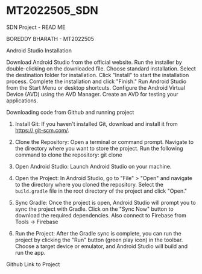 # MT2022505_SDN

SDN Project - READ ME

BOREDDY BHARATH - MT2022505


Android Studio Installation

Download Android Studio from the official website.
Run the installer by double-clicking on the downloaded file.
Choose standard installation.
Select the destination folder for installation.
Click "Install" to start the installation process.
Complete the installation and click "Finish."
Run Android Studio from the Start Menu or desktop shortcuts.
Configure the Android Virtual Device (AVD) using the AVD Manager.
Create an AVD for testing your applications.

Downloading code from Github and running project

1. Install Git:
If you haven't installed Git, download and install it from [https://		  git-scm.com/](https://git-scm.com/).

2. Clone the Repository:
Open a terminal or command prompt.
Navigate to the directory where you want to store the project.
Run the following command to clone the repository:
 git clone 


3. Open Android Studio:
Launch Android Studio on your machine.

4. Open the Project:
In Android Studio, go to "File" > "Open" and navigate to the directory where you cloned the repository.
Select the `build.gradle` file in the root directory of the project and click "Open."

5. Sync Gradle:
Once the project is open, Android Studio will prompt you to sync the project with Gradle. Click on the "Sync Now" button to download the required dependencies.
Also connect to Firebase from Tools -> Firebase

6. Run the Project:
After the Gradle sync is complete, you can run the project by clicking the "Run" button (green play icon) in the toolbar.
Choose a target device or emulator, and Android Studio will build and run the app.

Github Link to Project
